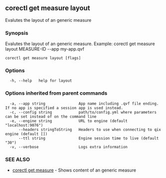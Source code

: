 ## corectl get measure layout

Evalutes the layout of an generic measure

### Synopsis

Evalutes the layout of an generic measure. Example: corectl get measure layout MEASURE-ID --app my-app.qvf

```
corectl get measure layout [flags]
```

### Options

```
  -h, --help   help for layout
```

### Options inherited from parent commands

```
  -a, --app string               App name including .qvf file ending. If no app is specified a session app is used instead.
  -c, --config string            path/to/config.yml where parameters can be set instead of on the command line
  -e, --engine string            URL to engine (default "localhost:9076")
      --headers stringToString   Headers to use when connecting to qix engine (default [])
      --ttl string               Engine session time to live (default "30")
  -v, --verbose                  Logs extra information
```

### SEE ALSO

* [corectl get measure](corectl_get_measure.md)	 - Shows content of an generic measure

